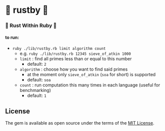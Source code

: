 # 🦀 rustby 🐝

### 🦀 Rust Within Ruby 💎

#### to run:

- `ruby ./lib/rustby.rb limit algorithm count`
  - e.g. `ruby ./lib/rustby.rb 12345 sieve_of_atkin 1000`
  - `limit` : find all primes less than or equal to this number
    - default: `2`
  - `algorithm` : choose how you want to find said primes
    - at the moment only `sieve_of_atkin` (`soa` for short) is supported
    - default: `soa`
  - `count` : run computation this many times in each language (useful for benchmarking)
    - default: `1`

## License

The gem is available as open source under the terms of the [MIT License](https://opensource.org/licenses/MIT).
